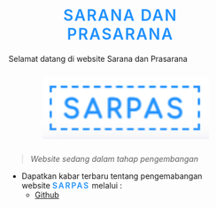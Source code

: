 <h1>Sarana Dan Prasarana</h1>

<p>Selamat datang di website Sarana dan Prasarana</p>

<img src="asset/sarpas.png" width="300px">

> _Website sedang dalam tahap pengembangan_

* Dapatkan kabar terbaru tentang pengemabangan website <span>Sarpas</span> melalui :
    * [Github](https://github.com/Risoau/wb-sarpas)

<style>

* {
    box-sizing: border-box; 
}

div {
    display: none;
}

h1, span {
    text-align: center;
    font-weight: 600;
    text-transform: uppercase;
    letter-spacing: 2px;
    color: #2192FF ;
}

img {
    position: relative;
    left: 50%;
    transform: translate(-50%);
    margin: 10px;
}

</style>
